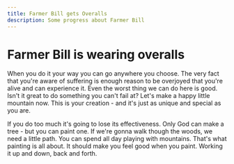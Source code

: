 ```yaml
---
title: Farmer Bill gets Overalls
description: Some progress about Farmer Bill
---
```


# Farmer Bill is wearing overalls

When you do it your way you can go anywhere you choose. The very fact that you're aware of suffering is enough reason to be overjoyed that you're alive and can experience it. Even the worst thing we can do here is good. Isn't it great to do something you can't fail at? Let's make a happy little mountain now. This is your creation - and it's just as unique and special as you are.

If you do too much it's going to lose its effectiveness. Only God can make a tree - but you can paint one. If we're gonna walk though the woods, we need a little path. You can spend all day playing with mountains. That's what painting is all about. It should make you feel good when you paint. Working it up and down, back and forth.
